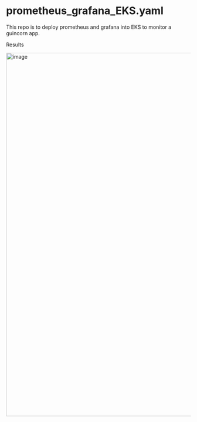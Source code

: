 # prometheus_grafana_EKS.yaml

This repo is to deploy prometheus and grafana into EKS to monitor a guincorn app. 

Results 

<img width="1874" height="992" alt="image" src="https://github.com/user-attachments/assets/30faf1bc-e3fd-4082-bdbf-997b136e2d35" />
